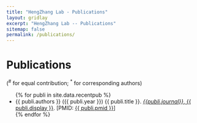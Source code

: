 ```yaml
---
title: "HengZhang Lab - Publications"
layout: gridlay
excerpt: "HengZhang Lab -- Publications"
sitemap: false
permalink: /publications/
---
```


<script async src="https://badge.dimensions.ai/badge.js" charset="utf-8"></script>

# Publications

(<sup>#</sup> for equal contribution; <sup>\*</sup> for corresponding authors)

<ul>
{% for publi in site.data.recentpub %}
<li>{{ publi.authors }} ({{ publi.year }}) {{ publi.title }}. <a href="https://doi.org/{{ publi.doi }}"><i>{{publi.journal}}</i>, {{ publi.display }}</a>.
[PMID: <a href="https://www.ncbi.nlm.nih.gov/pubmed/{{ publi.pmid }}">{{ publi.pmid }}</a>]
<span class="__dimensions_badge_embed__" data-doi="{{ publi.doi }}" data-style="small_rectangle"></span>
</li>
{% endfor %}
</ul>
